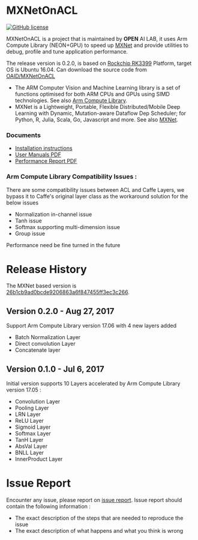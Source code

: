 # MXNetOnACL
[![GitHub license](http://dmlc.github.io/img/apache2.svg)](./LICENSE)

MXNetOnACL is a project that is maintained by **OPEN** AI LAB, it uses Arm Compute Library (NEON+GPU) to speed up [MXNet](https://mxnet.incubator.apache.org/) and provide utilities to debug, profile and tune application performance. 

The release version is 0.2.0, is based on [Rockchip RK3399](http://www.rock-chips.com/plus/3399.html) Platform, target OS is Ubuntu 16.04. Can download the source code from [OAID/MXNetOnACL](https://github.com/OAID/MXNetOnACL)

* The ARM Computer Vision and Machine Learning library is a set of functions optimised for both ARM CPUs and GPUs using SIMD technologies. See also [Arm Compute Library](https://github.com/ARM-software/ComputeLibrary).
* MXNet is a Lightweight, Portable, Flexible Distributed/Mobile Deep Learning with Dynamic, Mutation-aware Dataflow Dep Scheduler; for Python, R, Julia, Scala, Go, Javascript and more. See also [MXNet](https://github.com/apache/incubator-mxnet).

### Documents
* [Installation instructions](https://github.com/OAID/MXNetOnACL/blob/master/acl_openailab/installation.md)
* [User Manuals PDF](https://github.com/OAID/MXNetOnACL/blob/master/acl_openailab/user_manual.pdf)
* [Performance Report PDF](https://github.com/OAID/MXNetOnACL/blob/master/acl_openailab/performance_report.pdf)

### Arm Compute Library Compatibility Issues :
There are some compatibility issues between ACL and Caffe Layers, we bypass it to Caffe's original layer class as the workaround solution for the below issues

* Normalization in-channel issue
* Tanh issue
* Softmax supporting multi-dimension issue
* Group issue

Performance need be fine turned in the future

# Release History
The MXNet based version is [26b1cb9ad0bcde9206863a6f847455ff3ec3c266](https://github.com/apache/incubator-mxnet/tree/26b1cb9ad0bcde9206863a6f847455ff3ec3c266).
## Version 0.2.0 - Aug 27, 2017

Support Arm Compute Library version 17.06 with 4 new layers added

* Batch Normalization Layer
* Direct convolution Layer
* Concatenate layer


## Version 0.1.0 - Jul 6, 2017 
   
  Initial version supports 10 Layers accelerated by Arm Compute Library version 17.05 : 

* Convolution Layer
* Pooling Layer
* LRN Layer
* ReLU Layer
* Sigmoid Layer
* Softmax Layer
* TanH Layer
* AbsVal Layer
* BNLL Layer
* InnerProduct Layer


# Issue Report
Encounter any issue, please report on [issue report](https://github.com/OAID/MXNetOnACL/issues). Issue report should contain the following information :

*  The exact description of the steps that are needed to reproduce the issue 
* The exact description of what happens and what you think is wrong 

